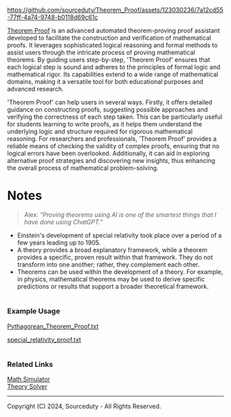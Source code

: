 https://github.com/sourceduty/Theorem_Proof/assets/123030236/7a12cd55-77ff-4a74-9748-b0118d69c61c

[Theorem Proof](https://chatgpt.com/g/g-WuFNdZgXe-theorem-proof) is an advanced automated theorem-proving proof assistant developed to facilitate the construction and verification of mathematical proofs. It leverages sophisticated logical reasoning and formal methods to assist users through the intricate process of proving mathematical theorems. By guiding users step-by-step, 'Theorem Proof' ensures that each logical step is sound and adheres to the principles of formal logic and mathematical rigor. Its capabilities extend to a wide range of mathematical domains, making it a versatile tool for both educational purposes and advanced research.

'Theorem Proof' can help users in several ways. Firstly, it offers detailed guidance on constructing proofs, suggesting possible approaches and verifying the correctness of each step taken. This can be particularly useful for students learning to write proofs, as it helps them understand the underlying logic and structure required for rigorous mathematical reasoning. For researchers and professionals, 'Theorem Proof' provides a reliable means of checking the validity of complex proofs, ensuring that no logical errors have been overlooked. Additionally, it can aid in exploring alternative proof strategies and discovering new insights, thus enhancing the overall process of mathematical problem-solving.

#
# Notes

> Alex: *"Proving theorems using AI is one of the smartest things that I have done using ChatGPT."*

- Einstein's development of special relativity took place over a period of a few years leading up to 1905.
- A theory provides a broad explanatory framework, while a theorem provides a specific, proven result within that framework. They do not transform into one another; rather, they complement each other.
- Theorems can be used within the development of a theory. For example, in physics, mathematical theorems may be used to derive specific predictions or results that support a broader theoretical framework.

#
### Example Usage

[Pythagorean_Theorem_Proof.txt](https://github.com/sourceduty/Theorem_Proof/files/15377931/Pythagorean_Theorem_Proof.txt)

[special_relativity_proof.txt](https://github.com/sourceduty/Theorem_Proof/files/15378091/special_relativity_proof.txt)

#
### Related Links

[Math Simulator](https://github.com/sourceduty/Math_Simulator)
<br>
[Theory Solver](https://chat.openai.com/g/g-7Xrh3rjDS-theory-solver)

***
Copyright (C) 2024, Sourceduty - All Rights Reserved.

